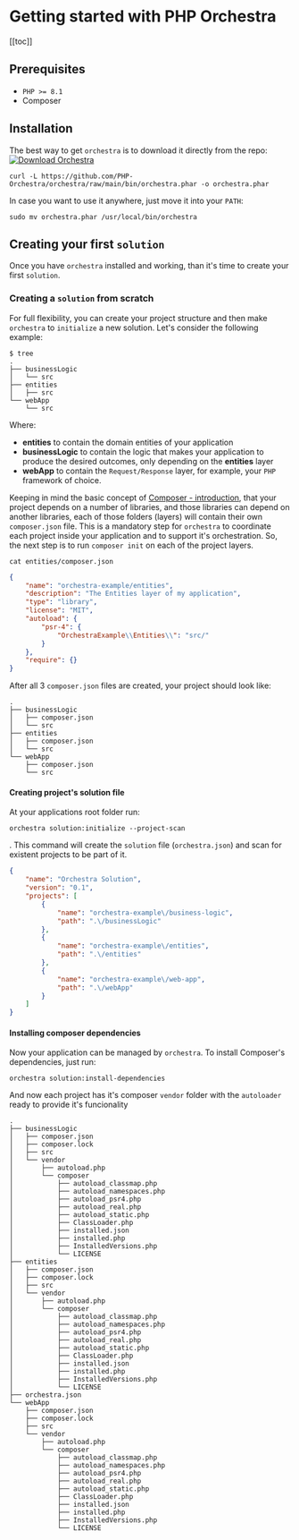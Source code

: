 # Getting started with PHP Orchestra
[[toc]]
## Prerequisites
- `PHP >= 8.1`
- Composer 

## Installation
The best way to get `orchestra` is to download it directly from the repo: [![Download Orchestra](https://img.shields.io/badge/Orchestra-latest-brightgreen)](https://github.com/PHP-Orchestra/orchestra/raw/main/bin/orchestra.phar)

```SH
curl -L https://github.com/PHP-Orchestra/orchestra/raw/main/bin/orchestra.phar -o orchestra.phar
```

In case you want to use it anywhere, just move it into your `PATH`:
```SH
sudo mv orchestra.phar /usr/local/bin/orchestra
```


## Creating your first `solution`
Once you have `orchestra` installed and working, than it's time to create your first `solution`. 

### Creating a `solution` from scratch
For full flexibility, you can create your project structure and then make `orchestra` to `initialize` a new solution.
Let's consider the following example:
```
$ tree
.
├── businessLogic
│   └── src
├── entities
│   ├── src
└── webApp
    └── src
```
Where:
  * **entities** to contain the domain entities of your application
  * **businessLogic** to contain the logic that makes your application to produce the desired outcomes, only depending on the **entities** layer
  * **webApp** to contain the `Request/Response` layer, for example, your `PHP` framework of choice.

Keeping in mind the basic concept of [Composer - introduction](https://getcomposer.org/doc/00-intro.md), that your project depends on a number of libraries, and those libraries can depend on another libraries, each of those folders (layers) will contain their own `composer.json` file. This is a mandatory step for `orchestra` to coordinate each project inside your application and to support it's orchestration. 
So, the next step is to run `composer init` on each of the project layers.
```SH
cat entities/composer.json
```
```JSON
{
    "name": "orchestra-example/entities",
    "description": "The Entities layer of my application",
    "type": "library",
    "license": "MIT",
    "autoload": {
        "psr-4": {
            "OrchestraExample\\Entities\\": "src/"
        }
    },
    "require": {}
}
```
After all 3 `composer.json` files are created, your project should look like:
```SH
.
├── businessLogic
│   ├── composer.json
│   └── src
├── entities
│   ├── composer.json
│   └── src
└── webApp
    ├── composer.json
    └── src
```
#### Creating project's solution file
At your applications root folder run: 
```SH
orchestra solution:initialize --project-scan
```
. This command will create the `solution` file (`orchestra.json`) and scan for existent projects to be part of it.
```JSON
{
    "name": "Orchestra Solution",
    "version": "0.1",
    "projects": [
        {
            "name": "orchestra-example\/business-logic",
            "path": ".\/businessLogic"
        },
        {
            "name": "orchestra-example\/entities",
            "path": ".\/entities"
        },
        {
            "name": "orchestra-example\/web-app",
            "path": ".\/webApp"
        }
    ]
}
```
#### Installing composer dependencies
Now your application can be managed by `orchestra`. To install Composer's dependencies, just run: 
```SH
orchestra solution:install-dependencies
``` 
And now each project has it's composer `vendor` folder with the `autoloader` ready to provide it's funcionality
```SH
.
├── businessLogic
│   ├── composer.json
│   ├── composer.lock
│   ├── src
│   └── vendor
│       ├── autoload.php
│       └── composer
│           ├── autoload_classmap.php
│           ├── autoload_namespaces.php
│           ├── autoload_psr4.php
│           ├── autoload_real.php
│           ├── autoload_static.php
│           ├── ClassLoader.php
│           ├── installed.json
│           ├── installed.php
│           ├── InstalledVersions.php
│           └── LICENSE
├── entities
│   ├── composer.json
│   ├── composer.lock
│   ├── src
│   └── vendor
│       ├── autoload.php
│       └── composer
│           ├── autoload_classmap.php
│           ├── autoload_namespaces.php
│           ├── autoload_psr4.php
│           ├── autoload_real.php
│           ├── autoload_static.php
│           ├── ClassLoader.php
│           ├── installed.json
│           ├── installed.php
│           ├── InstalledVersions.php
│           └── LICENSE
├── orchestra.json
└── webApp
    ├── composer.json
    ├── composer.lock
    ├── src
    └── vendor
        ├── autoload.php
        └── composer
            ├── autoload_classmap.php
            ├── autoload_namespaces.php
            ├── autoload_psr4.php
            ├── autoload_real.php
            ├── autoload_static.php
            ├── ClassLoader.php
            ├── installed.json
            ├── installed.php
            ├── InstalledVersions.php
            └── LICENSE
```